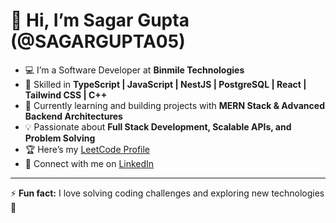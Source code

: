 # 👋 Hi, I’m Sagar Gupta (@SAGARGUPTA05)

- 💻 I’m a Software Developer at **Binmile Technologies**
- 🚀 Skilled in **TypeScript | JavaScript | NestJS | PostgreSQL | React | Tailwind CSS | C++**
- 🌱 Currently learning and building projects with **MERN Stack & Advanced Backend Architectures**
- 💡 Passionate about **Full Stack Development, Scalable APIs, and Problem Solving**
- 🏆 Here’s my [LeetCode Profile]([https://leetcode.com/your-leetcode-username](https://leetcode.com/u/Sagar920/))
- 💼 Connect with me on [LinkedIn](https://www.linkedin.com/in/your-linkedin-id)

---

⚡ **Fun fact:** I love solving coding challenges and exploring new technologies 🚀
